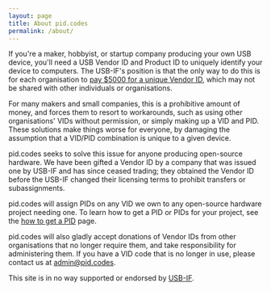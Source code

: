 ```yaml
---
layout: page
title: About pid.codes
permalink: /about/
---
```


If you're a maker, hobbyist, or startup company producing your own USB device, you'll need a USB Vendor ID and Product ID to uniquely identify your device to computers. The USB-IF's position is that the only way to do this is for each organisation to [pay $5000 for a unique Vendor ID](http://www.usb.org/developers/vendor/), which may not be shared with other individuals or organisations.

For many makers and small companies, this is a prohibitive amount of money, and forces them to resort to workarounds, such as using other organisations' VIDs without permission, or simply making up a VID and PID. These solutions make things worse for everyone, by damaging the assumption that a VID/PID combination is unique to a given device.

pid.codes seeks to solve this issue for anyone producing open-source hardware. We have been gifted a Vendor ID by a company that was issued one by USB-IF and has since ceased trading; they obtained the Vendor ID before the USB-IF changed their licensing terms to prohibit transfers or subassignments.

pid.codes will assign PIDs on any VID we own to any open-source hardware project needing one. To learn how to get a PID or PIDs for your project, see the [how to get a PID](/howto/) page.

pid.codes will also gladly accept donations of Vendor IDs from other organisations that no longer require them, and take responsibility for administering them. If you have a VID code that is no longer in use, please contact us at [admin@pid.codes](mailto:admin@pid.codes).

This site is in no way supported or endorsed by [USB-IF](http://www.usb.org/).
